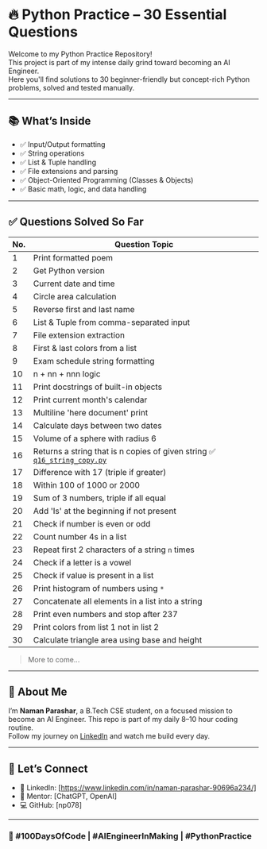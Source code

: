 # 🔥 Python Practice – 30 Essential Questions

Welcome to my Python Practice Repository!  
This project is part of my intense daily grind toward becoming an AI Engineer.  
Here you'll find solutions to 30 beginner-friendly but concept-rich Python problems, solved and tested manually.

---

## 📚 What’s Inside

- ✅ Input/Output formatting
- ✅ String operations
- ✅ List & Tuple handling
- ✅ File extensions and parsing
- ✅ Object-Oriented Programming (Classes & Objects)
- ✅ Basic math, logic, and data handling

---

## ✅ Questions Solved So Far

| No. | Question Topic                          |
|-----|-----------------------------------------|
| 1   | Print formatted poem                    |
| 2   | Get Python version                      |
| 3   | Current date and time                   |
| 4   | Circle area calculation                 |
| 5   | Reverse first and last name             |
| 6   | List & Tuple from comma-separated input |
| 7   | File extension extraction               |
| 8   | First & last colors from a list         |
| 9   | Exam schedule string formatting         |
| 10  | n + nn + nnn logic                      |
| 11  | Print docstrings of built-in objects             | ✅ [`q11_docstrings.py`](Q11_Q20/q11_docstrings.py) |
| 12  | Print current month's calendar                   | ✅ [`q12_calendar.py`](Q11_Q20/q12_calendar.py)     |
| 13  | Multiline 'here document' print                  | ✅ [`q13_heredoc.py`](Q11_Q20/q13_heredoc.py)       |
| 14  | Calculate days between two dates                 | ✅ [`q14_date_diff.py`](Q11_Q20/q14_date_diff.py)   |
| 15  | Volume of a sphere with radius 6                 | ✅ [`q15_volume_sphere.py`](11_Q20Q/q15_volume_sphere.py) |
| 16  | Returns a string that is n copies of given string  ✅ [`q16_string_copy.py`](11_Q20Q/q16_string_copy.py)     |
| 17  | Difference with 17 (triple if greater)           | ✅ [`q17_diff_17.py`](Q11_Q20/q17_diff_17.py)       |
| 18  | Within 100 of 1000 or 2000                       | ✅ [`q18_near_1000_2000.py`](Q11_Q20/q18_near_1000_2000.py) |
| 19  | Sum of 3 numbers, triple if all equal            | ✅ [`q19_sum_three.py`](Q11_Q20/q19_sum_three.py)   |
| 20  | Add 'Is' at the beginning if not present         | ✅ [`q20_add_is.py`](Q11_Q20/q20_add_is.py)         |
| 21  | Check if number is even or odd                         | [`q21_even_or_odd.py`](Q21_Q30/q21_even_or_odd.py) |
| 22  | Count number 4s in a list                              | [`q22_count_4.py`](Q21_Q30/q22_count_4.py)         |
| 23  | Repeat first 2 characters of a string `n` times        | [`q23_repeat_prefix.py`](Q21_Q30/q23_repeat_prefix.py) |
| 24  | Check if a letter is a vowel                           | [`q24_is_vowel.py`](Q21_Q30/q24_is_vowel.py)       |
| 25  | Check if value is present in a list                    | [`q25_value_in_group.py`](Q21_Q30/q25_value_in_group.py) |
| 26  | Print histogram of numbers using `*`                   | [`q26_histogram.py`](Q21_Q30/q26_histogram.py)     |
| 27  | Concatenate all elements in a list into a string       | [`q27_concatenate_list.py`](Q21_Q30/q27_concatenate_list.py) |
| 28  | Print even numbers and stop after 237                  | [`q28_even_until_237.py`](Q21_Q30/q28_even_until_237.py) |
| 29  | Print colors from list 1 not in list 2                 | [`q29_color_difference.py`](Q21_Q30/q29_color_difference.py) |
| 30  | Calculate triangle area using base and height          | [`q30_triangle_area.py`](Q21_Q30/q30_triangle_area.py) |


> More to come...

---

## 🚀 About Me

I’m **Naman Parashar**, a B.Tech CSE student, on a focused mission to become an AI Engineer.
This repo is part of my daily 8–10 hour coding routine.  
Follow my journey on [LinkedIn](https://www.linkedin.com/in/naman-parashar-90696a234/) and watch me build every day.

---

## 🔗 Let’s Connect

- 💼 LinkedIn: [https://www.linkedin.com/in/naman-parashar-90696a234/]
- 🧠 Mentor: [ChatGPT, OpenAI]
- 💻 GitHub: [np078]

---

### 📌 #100DaysOfCode | #AIEngineerInMaking | #PythonPractice
